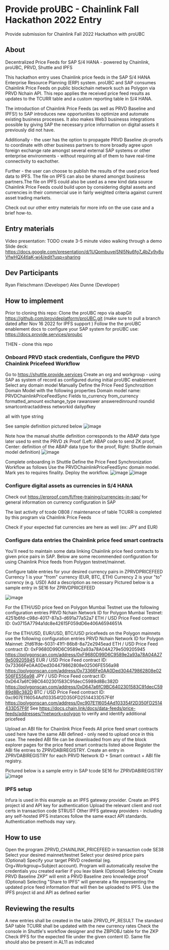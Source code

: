 # Provide proUBC - Chainlink Fall Hackathon 2022 Entry
Provide submission for Chainlink Fall 2022 Hackathon with proUBC

## About
Decentralized Price Feeds for SAP S/4 HANA - powered by Chainlink, proUBC, PRVD, Shuttle and IPFS

This hackathon entry uses Chainlink price feeds in the SAP S/4 HANA Enterprise Resource Planning (ERP) system. proUBC and SAP consumes Chainlink Price Feeds on public blockchain network such as Polygon via PRVD Nchain API. This repo applies the received price feed results as updates to the TCURR table and a custom reporting table in S/4 HANA. 

The introduction of Chainlink Price Feeds (as well as PRVD Baseline and IPFS!) to SAP introduces new opportunities to optimize and automate existing business processes. It also makes Web3 businesss integrations possible by giving SAP the necessary price information on digital assets it previously did not have.

Additionally - the user has the option to propagate PRVD Baseline zk-proofs to coordinate with other business partners to more broadly agree upon foreign exchange rate amongst several external SAP systems or other enterprise environments - without requiring all of them to have real-time connectivity to eachother.

Further - the user can choose to publish the results of the used price feed data to IPFS. The file on IPFS can also be shared amongst business partners.The file on IPFS could also be used as a new kind data source Chainlink Price Feeds could build upon by considering digital assets and currencies in their commercial use in fairly weighted criteria against current asset trading markets.

Check out our other entry materials for more info on the use case and a brief how-to.

## Entry materials
Video presentation:
TODO create 3-5 minute video walking through a demo
Slide deck:
https://docs.google.com/presentation/d/1UQpmbuvejSNI5Nu6fg7_4bZy9y8uVfwHQX4tlaK-wj4/edit?usp=sharing

## Dev Participants
Ryan Fleischmann (Developer)
Alex Dunne (Developer)

## How to implement
Prior to cloning this repo:
Clone the proUBC repo via abapGit
https://github.com/provideplatform/proUBC.git
(make sure to pull a branch dated after Nov 16 2022 for IPFS support )
Follow the the proUBC enablement docs to configure your SAP system for proUBC use:
https://docs.provide.services/proubc


THEN - clone this repo

### Onboard PRVD stack credentials, Configure the PRVD Chainlink Pricefeed Workflow
Go to https://shuttle.provide.services
Create an org and workgroup - using SAP as system of record as configured during initial proUBC enablement
Select any domain model
Manually Define the Price Feed Synchrozition Domain Model with the following properties
Domain model name: PRVDChainlinkPriceFeedSync
Fields
to_currency
from_currency 
formatted_amount
exchange_type 
rawanswer 
answeredinround 
roundid 
smartcontractaddress
networkid
dailypfkey

all with type string

See sample definition pictured below
![image](/proofpricedefinition2.png)

Note how the manual shuttle definition corresponds to the ABAP data type later used to emit the PRVD zk Proof
(Left: ABAP code to send ZK proof, Center: definition of the ABAP data type for the proof, Right: Shuttle domain model definition)
![image](/proofpricedefinition.png)

Complete onboarding in Shuttle
Define the Price Feed Synchronization Workflow as follows
Use the PRVDChainlinkPriceFeedSync domain model. Mark yes to requires finality. Deploy the workflow.
![image](/proofofprice-workflow-step.png)
![image](/proofofprice-workflow-defined.png)

### Configure digital assets as currencies in S/4 HANA
Check out  https://erproof.com/fi/free-training/currencies-in-sap/ for general information on currency configuration in SAP

The last activity of tcode OB08 / maintenance of table TCURR is completed by this program via Chainlink Price Feeds

Check if your expected fiat currencies are here as well (ex: JPY and EUR)

### Configure data entries the Chainlink price feed smart contracts

You'll need to maintain some data linking Chainlink price feed contracts to given price pairs in SAP. Below are some recommended configuration for using Chainlink Price feeds from Polygon testnet/mainnet.

Configure table entries for your desired currency pairs in ZPRVDPRICEFEED
Currency 1 is your "from" currency (EUR, BTC, ETH)
Currency 2 is your "to" currency (e.g. USD)
Add a description as necessary
Pictured below is a sample entry in SE16 for ZPRVDPRICEFEED

![image](/pricefeed-table-entry.png)

For the ETH/USD price feed on Polygon Mumbai Testnet use the following configuration entries
PRVD Nchain Network ID for Polygon Mumbai Testnet: 4251b6fd-c98d-4017-87a3-d691a77a52a7
ETH / USD Price Feed contract ID: 0x0715A7794a1dc8e42615F059dD6e406A6594651A

For the ETH/USD, EUR/USD, BTC/USD pricefeeds on the Polygon mainnets use the following configuration entries
PRVD Nchain Network ID for Polygon Mainnet: 2fd61fde-5031-41f1-86b8-8a72e2945ead
ETH / USD Price Feed contract ID: 0xF9680D99D6C9589e2a93a78A04A279e509205945 https://polygonscan.com/address/0xF9680D99D6C9589e2a93a78A04A279e509205945
EUR / USD Price Feed contract ID: 0x73366Fe0AA0Ded304479862808e02506FE556a98 https://polygonscan.com/address/0x73366Fe0AA0Ded304479862808e02506FE556a98
JPY / USD Price Feed contract ID: 0xD647a6fC9BC6402301583C91decC5989d8Bc382D https://polygonscan.com/address/0xD647a6fC9BC6402301583C91decC5989d8Bc382D
BTC / USD Price Feed contract ID: 0xc907E116054Ad103354f2D350FD2514433D57F6f https://polygonscan.com/address/0xc907E116054Ad103354f2D350FD2514433D57F6f
See https://docs.chain.link/docs/data-feeds/price-feeds/addresses/?network=polygon to verify and identify additional pricefeed

Upload an ABI file for Chainlink Price Feeds 
All price feed smart contracts used here have the same ABI defined - only need to upload once in this case. The needed ABI file can be downloaded from any of the block explorer pages for the price feed smart contracts listed above
Register the ABI file entries to ZPRVDABIREGISTRY. Create an entry in ZPRVDABIREGISTRY for each PRVD Network ID + Smart contract + ABI file registry.

Pictured below is a sample entry in SAP tcode SE16 for ZPRVDABIREGISTRY
![image](/price-feed-smartcontract-registry.png)

### IPFS setup

Infura is used in this example as an IPFS gateway provider. Create an IPFS project id and API key for authentication
Upload the relevant client and root certs in transaction code STRUST
Other IPFS gateway providers - including any self-hosted IPFS instances follow the same exact API standards. Authentication methods may vary.

## How to use
Open the program ZPRVD_CHAINLINK_PRICEFEED in transaction code SE38
Select your desired mainnet/testnet
Select your desired price pairs
(Optional) Specify your target PRVD credential (eg. Org+Workgroup+Subject account). Program will automatically resolve the credentials you created earlier if you leav blank
(Optional) Selecting "Create PRVD Baseline ZKP" will emit a PRVD Baseline zero knowledge proof
(Optional) Selecting "Share to IPFS" will generate a file representing the updated price feed information that will then be uploaded to IPFS. Use the IPFS project id and API as defined earlier

## Reviewing the results
A new entries shall be created in the table ZPRVD_PF_RESULT
The standard SAP table TCURR shall be updated with the new currency rates
Check the console in Shuttle's workflow designer and the ZBPIOBJ table for the ZKP
Check IPFS for the expected file under the given content ID. Same file should also be present in AL11 as indicated

